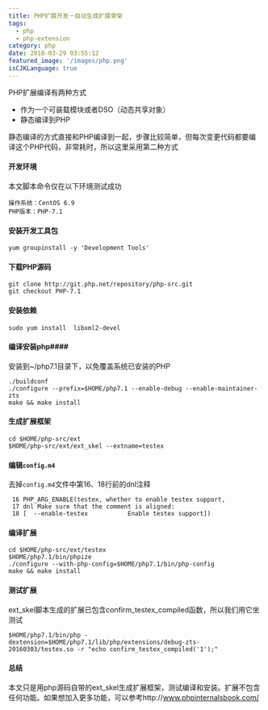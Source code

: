 ```yaml
---
title: PHP扩展开发－自动生成扩展骨架
tags:
  - php
  - php-extension
category: php
date: 2018-03-29 03:55:12
featured_image: '/images/php.png'
isCJKLanguage: true
---
```

PHP扩展编译有两种方式

- 作为一个可装载模块或者DSO（动态共享对象）
- 静态编译到PHP

静态编译的方式直接和PHP编译到一起，步骤比较简单，但每次变更代码都要编译这个PHP代码，非常耗时，所以这里采用第二种方式

#### 开发环境
本文脚本命令仅在以下环境测试成功
```shell
操作系统：CentOS 6.9
PHP版本：PHP-7.1
```

#### 安装开发工具包

```shell
yum groupinstall -y 'Development Tools'
```
<!--more-->
#### 下载PHP源码

```shell
git clone http://git.php.net/repository/php-src.git
git checkout PHP-7.1
```

#### 安装依赖

```shell
sudo yum install  libxml2-devel
```

#### 编译安装php####
安装到~/php7.1目录下，以免覆盖系统已安装的PHP
```shell
./buildconf
./configure --prefix=$HOME/php7.1 --enable-debug --enable-maintainer-zts
make && make install
```

#### 生成扩展框架

```shell
cd $HOME/php-src/ext
$HOME/php-src/ext/ext_skel --extname=testex
```

#### 编辑`config.m4`

去掉`config.m4`文件中第16、18行前的dnl注释

```shell
 16 PHP_ARG_ENABLE(testex, whether to enable testex support,
 17 dnl Make sure that the comment is aligned:
 18 [  --enable-testex           Enable testex support])
```

#### 编译扩展

```shell
cd $HOME/php-src/ext/testex
$HOME/php7.1/bin/phpize
./configure --with-php-config=$HOME/php7.1/bin/php-config
make && make install
```

#### 测试扩展

ext_skel脚本生成的扩展已包含confirm_testex_compiled函数，所以我们用它坐测试

```shell
$HOME/php7.1/bin/php -dextension=$HOME/php7.1/lib/php/extensions/debug-zts-20160303/testex.so -r "echo confirm_testex_compiled('1');"
```

#### 总结

本文只是用php源码自带的ext_skel生成扩展框架，测试编译和安装。扩展不包含任何功能。如果想加入更多功能，可以参考http://www.phpinternalsbook.com/